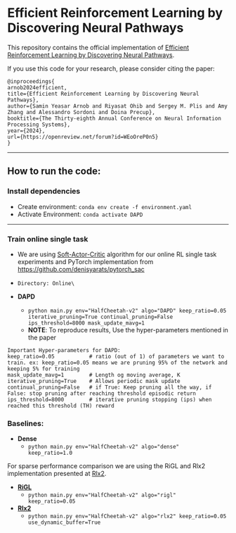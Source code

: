 # Efficient Reinforcement Learning by Discovering Neural Pathways


This repository contains the official implementation of [Efficient Reinforcement Learning by Discovering Neural Pathways](https://openreview.net/pdf?id=WEoOreP0n5).

If you use this code for your research, please consider citing the paper:

```
@inproceedings{
arnob2024efficient,
title={Efficient Reinforcement Learning by Discovering Neural Pathways},
author={Samin Yeasar Arnob and Riyasat Ohib and Sergey M. Plis and Amy Zhang and Alessandro Sordoni and Doina Precup},
booktitle={The Thirty-eighth Annual Conference on Neural Information Processing Systems},
year={2024},
url={https://openreview.net/forum?id=WEoOreP0n5}
}
```
---

## How to run the code:

### Install dependencies
* Create environment: `conda env create -f environment.yaml`
* Activate Environment: `conda activate DAPD`

---
### Train online single task
* We are using [Soft-Actor-Critic](https://arxiv.org/pdf/1801.01290) algorithm for our online RL single task experiments and PyTorch implementation from https://github.com/denisyarats/pytorch_sac

* `Directory: Online\`

* **DAPD**
  * `python main.py env="HalfCheetah-v2" algo="DAPD" keep_ratio=0.05 iterative_pruning=True continual_pruning=False ips_threshold=8000 mask_update_mavg=1`
  * **NOTE**: To reproduce results, Use the hyper-parameters mentioned in the paper
````
Important Hyper-parameters for DAPD:
keep_ratio=0.05           # ratio (out of 1) of parameters we want to train. ex: keep_ratio=0.05 means we are pruning 95% of the network and keeping 5% for training
mask_update_mavg=1        # Length og moving average, K
iterative_pruning=True    # Allows periodic mask update
continual_pruning=False   # if True: Keep pruning all the way, if False: stop pruning after reaching threshold episodic return
ips_threshold=8000        # iterative pruning stopping (ips) when reached this threshold (TH) reward
````

### Baselines:
* **Dense**
  * `python main.py env="HalfCheetah-v2" algo="dense"  keep_ratio=1.0`
  
For sparse performance comparison we are using the RiGL and Rlx2 implementation presented at [Rlx2](https://github.com/tyq1024/RLx2).

* **[RiGL](https://proceedings.mlr.press/v162/graesser22a/graesser22a.pdf)**
  * `python main.py env="HalfCheetah-v2" algo="rigl"  keep_ratio=0.05`
* **[Rlx2](https://arxiv.org/pdf/2205.15043)**
  * `python main.py env="HalfCheetah-v2" algo="rlx2" keep_ratio=0.05 use_dynamic_buffer=True`


